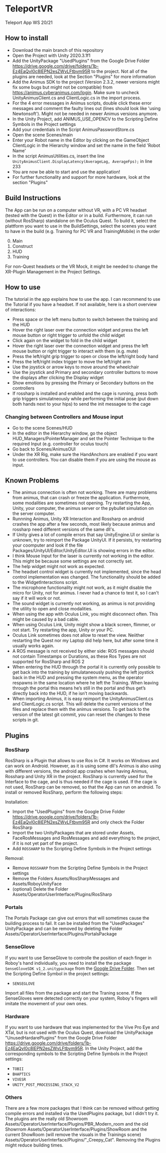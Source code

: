 # TeleportVR

Teleport App WS 20/21

## How to install
* Download the main branch of this repository
* Open the Project with Unity 2020.3.1f1
* Add the UnityPackage "UsedPlugins" from the Google Drive Folder https://drive.google.com/drive/folders/1b-Ez4EaQvI0c8lEPN2esZWvLFtbvm95R to the project. Not all of the plugins are needed, look at the Section "Plugins" for more information
* Add the Animus SDK to the project (Version 2.3.2, newer versions might fix some bugs but might not be compatible) from https://animus.cyberanimus.com/login. Make sure to uncheck UnityAnimusClient.cs and ClientLogic.cs in the import process.
* For the 4 error messages in Animus scripts, double click these error messages and comment the faulty lines out (lines should look like 'using Newtonsoft'). Might not be needed in newer Animus versions anymore.
* In the Unity Project, add ANIMUS_USE_OPENCV to the Scripting Define Symbols in the Project settings
* Add your credentials in the Script AnimusPasswordStore.cs
* Open the scene Scenes/main
* Enter your Robot name in the Editor by clicking on the GameObject ClientLogic in the Hierarchy window and set the name in the field 'Robot Name'
* In the script AnimusUtilities.cs, insert the line `UnityAnimusClient.DisplayLatency(AverageLag, AverageFps);` in line 233
* You are now be able to start and use the application!
* For further functionality and support for more hardware, look at the section "Plugins"

## Build Instructions
The App can be run on a computer without VR, with a PC VR headset (tested with the Quest) in the Editor or in a build. Furthermore, it can run (without RosSharp) standalone on the Oculus Quest. To build it, select the plattform you want to use in the BuildSettings, select the scenes you want to have in the build (e.g. Training for PC VR and TrainingMobile) in the order 

0. Main
1. Construct
2. HUD
3. Training

For non-Quest headsets or the VR Mock, it might be needed to change the XR-Plugin Management in the Project Settings.

## How to use
The tutorial in the app explains how to use the app. I can recommend to use the Tutorial if you have a headset. If not available, here is a short overview of interactions:
* Press space or the left menu button to switch between the training and the HUD
* Hover the right laser over the connection widget and press the left mouse button or right trigger to unfold the child widget
* Click again on the widget to fold in the child widget
* Hover the right laser over the connection widget and press the left mouse button or right trigger to interact with them (e.g. mute)
* Press the left/right grip trigger to open or close the left/right body hand
* Press the left/right index trigger to move the left/right arm
* Use the joystick or arrow keys to move around the wheelchair
* Use the joystick and Primary and secondary controller buttons to move the displays after clicking the Display widget
* Show emotions by pressing the Primary or Secondary buttons on the controllers
* If rossharp is installed and enabled and the cage is running, press both grip triggers simulatneously while performing the initial pose (put down both hands next to your hips) to send the init messagee to the cage

### Changing between Controllers and Mouse input
* Go to the scene Scenes/HUD
* In the editor in the Hierarchy window, go the object HUD_Managers/PointerManager and set the Pointer Technique to the required Input (e.g. controller for oculus touch)
* Go back to Scenes/AnimusOUI
* Under the XR Rig, make sure the HandAnchors are enabled if you want to use controllers. You can disable them if you are using the mouse as input.

## Known Problems
* The animus connection is often not working. There are many problems from animus, that can crash or freeze the application. Furthermore, some modalities are sometimes not opening. Try restarting the App, Unity, your computer, the animus server or the pybullet simulation on the server computer.
* Runnning Animus, Unity XR Interaction and Rossharp on android crashes the app after a few seconds, most likely because animus and rossharp need different versions of the same dll's.
* If Unity gives a lot of compile errors that say UnityEngine.UI or similar is unknown, try to reimport the Package UnityUI. If it persists, try restarting your coomputer and look if the file Packages/UnityUI/Editor/UnityEditor.UI is showing errors in the editor.
* I think Mouse Input for the laser is currently not working in the editor. This might be because some settings are not correctly set.
* The help widget might not work as expected.
* The headset control widget is currently not implemented, since the head control implementation was changed. The functionality should be added to the WidgetInteractions script.
* The microphone functionality might not work, as it might disable the micro for Unity, not for animus. I never had a chance to test it, so I can't say if it will work or not.
* The sound widget is currently not working, as animus is not providing the utility to open and close modalities.
* When using the app with Oculus Link, you might disconnect often. This might be caused by a bad cable.
* When using Oculus Link, Unity might show a black screen, flimmer, or not start. Try restarting the app, Unity or your PC. 
* Oculus Link sometimes does not allow to reset the view. Neiither restarting the Quest nor my Laptop did help here, but after some time it usually works again.
* A ROS message is not received by either side: ROS messages should not contain Timestamps or Durations, as these Ros Types are not supported for RosSharp and ROS 2
* When entering the HUD through the portal it is currently only possible to get back into the training by simulataneously pushing the left joystick back in the HUD and pressing the system menu, as the operator respawns in the same location where he left the Training. When leaving through the portal this means he’s still in the portal and thus get’s directly back into the HUD, if he isn’t moving backwards.
* When importing Animus, it is easy reimport the UnityAnimusClient.cs and ClientLogic.cs script. This will delete the current versions of the files and replace them with the animus versions. To get back to the version of the latest git commit, you can reset the changes to these scripts in git.

## Plugins
### RosSharp
RosSharp is a Plugin that allows to use Ros in C#. It works on Windows and can work on Android. However, as it is using some dll's Animus is also using with different versions, the android app crashes when having Animus, Rossharp and Unity XR in the project. RosSharp is currently used for the Interface to the cage, and is thus needed if the cage is used. If the cage is not used, RosSharp can be removed, so that the App can run on android. To install or removed RosSharp, perform the following steps:

Installation:
* Import the "UsedPlugins" from the Google Drive Folder https://drive.google.com/drive/folders/1b-Ez4EaQvI0c8lEPN2esZWvLFtbvm95R and only check the Folder RosSharp
* Import the two UnityPackages that are stored under Assets, FaceRosMessages and RosMessages and add everything to the project, if it is not yet part of the project.
* Add `ROSSHARP` to the Scripting Define Symbols in the Project settings

Removal:
* Remove `ROSSHARP` from the Scripting Define Symbols in the Project settings
* Remove the Folders Assets/RosSharpMessages and Assets/RoboyUnityFace
* (optional) Delete the Folder Assets/OperatorUserInterface/Plugins/RosSharp

### Portals
The Portals Package can give out errors that will sometimes cause the building process to fail. It can be installed from the "UsedPackages" UnityPackage and can be removed by deleting the Folder Assets/OperatorUserInterface/Plugins/PortalsPackage

### SenseGlove
If you want to use SenseGlove to controlle the position of each finger in Roboy's hand individually, you need to install the the package `SenseGloveSDK v1_2.unitypackage` from the [Google Drive Folder](https://drive.google.com/drive/folders/1b-Ez4EaQvI0c8lEPN2esZWvLFtbvm95R).
Then set the Scripting Define Symbol in the project settings:
* `SENSEGLOVE`

Import all files from the package and start the Traning scene. If the SenseGloves were detected correctly on your system, Roboy's fingers will imitate the movement of your own ones.

### Hardware
If you want to use hardware that was implemented for the Vive Pro Eye and XTal, but is not used with the Oculus Quest, download the UnityPackage "UnusedHardarePlugins" from the Google Drive Folder https://drive.google.com/drive/folders/1b-Ez4EaQvI0c8lEPN2esZWvLFtbvm95R. In the Unity Project, add the corresponding symbols to the Scripting Define Symbols in the Project settings:
* `TOBII`
* `BHAPTICS`
* `VIVESR`
* `UNITY_POST_PROCESSING_STACK_V2`

### Others
There are a few more packages that I think can be removed without getting compile errors and installed via the UsedPlugins package, but I didn't try it. The plugins are the really old Showroom Assets/OperatorUserInterface/Plugins/PBR_Modern_room and the old Showrrom Assets/OperatorUserInterface/Plugins/ShowRoom and the current ShowRoom (will remove the visuals in the Trainings scene) Assets/OperatorUserInterface/Plugins/"_Creepy_Cat". Removing the Plugins might reduce building times.
